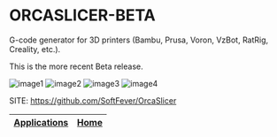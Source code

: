 # ORCASLICER-BETA

 G-code generator for 3D printers (Bambu, Prusa, Voron, VzBot, RatRig,  Creality, etc.).
 
 This is the more recent Beta release.
 
 ![image1](https://raw.githubusercontent.com/wiki/SoftFever/OrcaSlicer/images/flow-calibration.gif)
 ![image2](https://raw.githubusercontent.com/wiki/SoftFever/OrcaSlicer/images/temp_tower_test.gif)
 ![image3](https://raw.githubusercontent.com/wiki/SoftFever/OrcaSlicer/images/retraction_test.gif)
 ![image4](https://raw.githubusercontent.com/wiki/SoftFever/OrcaSlicer/images/max_volumetric_flow.jpg)

 SITE: https://github.com/SoftFever/OrcaSlicer

 | [Applications](https://portable-linux-apps.github.io/apps.html) | [Home](https://portable-linux-apps.github.io)
 | --- | --- |
